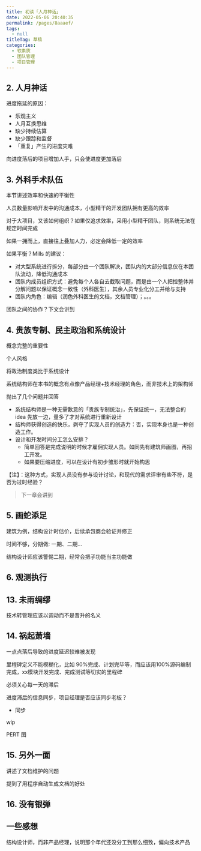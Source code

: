 ```yaml
---
title: 初读「人月神话」
date: 2022-05-06 20:40:35
permalink: /pages/8aaaef/
tags: 
  - null
titleTag: 草稿
categories: 
  - 软素质
  - 团队管理
  - 项目管理
---
```



## 2. 人月神话

进度拖延的原因：
- 乐观主义
- 人月互换思维
- 缺少持续估算
- 缺少跟踪和监督
- 「重复」产生的进度灾难

向进度落后的项目增加人手，只会使进度更加落后

## 3. 外科手术队伍

本节讲述效率和快速的平衡性

人员数量影响开发中的沟通成本，小型精干的开发团队拥有更高的效率


对于大项目，又该如何组织？如果仅追求效率，采用小型精干团队，则系统无法在规定时间完成

如果一拥而上，直接往上叠加人力，必定会降低一定的效率

如果平衡？Mills 的建议：
- 对大型系统进行拆分，每部分由一个团队解决，团队内的大部分信息仅在本团队流动，降低沟通成本
- 团队内成员组织方式：避免每个人各自去截取问题，而是由一个人把控整体并分解问题以保证概念一致性（外科医生），其余人员专业化分工并给与支持
- 团队内角色：编辑（润色外科医生的文档，文档管理）；。。。

团队之间的协作？下文会讲到


## 4. 贵族专制、民主政治和系统设计

概念完整的重要性

个人风格

将政治制度类比于系统设计

系统结构师在本书的概念有点像产品经理+技术经理的角色，而非技术上的架构师

抛出了几个问题并回答
- 系统结构师是一种无需歉意的「贵族专制统治」，先保证统一，无法整合的 idea 先放一边，量多了才对系统进行重新设计
- 结构师获得创造的快乐，剥夺了实现人员的创造力：否，实现本身也是一种创造工作。
- 设计和开发时间分工怎么安排？
    - 简单回答是完成说明的时候才雇佣实现人员。如同先有建筑师画图，再招工开发。
    - 如果要压缩进度，可以在设计有初步雏形时就开始构思


【注】：这种方式，实现人员没有参与设计讨论，和现代的需求评审有些不符，是否为过时经验？
> 下一章会讲到

## 5. 画蛇添足

建筑为例，结构设计时估价，后续承包商会验证并修正

时间不够，分期做: 一期、二期...

结构设计师应该警惕二期，经常会把子功能当主功能做

## 6. 观测执行

## 13. 未雨绸缪

技术转管理应该以调动而不是晋升的名义

## 14. 祸起萧墙

一点点落后导致的进度延迟较难被发现

里程碑定义不能模糊化，比如 90%完成、计划完毕等，而应该用100%源码编制完成，xx模块开发完成、完成测试等切实的里程碑

必须关心每一天的滞后

进度滞后的信息同步，项目经理是否应该同步老板？
- 同步

wip

PERT 图

## 15. 另外一面

讲述了文档维护的问题

提到了用程序自动生成文档的好处

## 16. 没有银弹




## 一些感想

结构设计师，而非产品经理，说明那个年代还没分工到那么细致，偏向技术产品